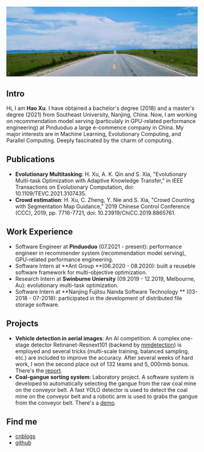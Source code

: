 

![](images/bkgs/bkg-grass.jpeg)

## Intro

Hi, I am **Hao Xu**. I have obtained a bachelor's degree (2018) and a master's degree (2021) from Southeast University, Nanjing, China. Now, I am working on recommendation model serving (particulaly in GPU-related performance engineering) at Pinduoduo a large e-commence company in China. My major interests are in Machine Learning, Evolutionary Computing, and Parallel Computing. Deeply fascinated by the charm of computing. 

## Publications

- **Evolutionary Multitasking**: H. Xu, A. K. Qin and S. Xia, "Evolutionary Multi-task Optimization with Adaptive Knowledge Transfer," in IEEE Transactions on Evolutionary Computation, doi: 10.1109/TEVC.2021.3107435.
- **Crowd estimation**: H. Xu, C. Zheng, Y. Nie and S. Xia, "Crowd Counting with Segmentation Map Guidance," 2019 Chinese Control Conference (CCC), 2019, pp. 7716-7721, doi: 10.23919/ChiCC.2019.8865761. 

## Work Experience

- Software Engineer at **Pinduoduo** (07.2021 - present): performance engineer in recommender system (recommendation model serving), GPU-related performance engineering.
- Software Intern at **Ant Group **(06.2020 - 08.2020): built a reuseble software framework for multi-objective optimization.  
- Research Intern at **Swinburne Uniersity** (09.2019 - 12.2019, Melbourne, Au): evolutionary multi-task optimization.
- Software Intern at **Nanjing Fujitsu Nanda Software Technology ** (03-2018 - 07-2018): participated in the development of distributed file storage software.

## Projects

- **Vehicle detection in aerial  images**:  An AI competition.  A complex one-stage detector Retinanet-Resnext101 (backend by [mmdetection](https://github.com/open-mmlab/mmdetection)) is employed and several tricks (multi-scale training, balanced sampling, etc.) are included to improve the accuracy. After several weeks of hard work, I won the second place out of 132 teams and 5, 000rmb bonus. There's the [report](other/files/aerial-vehicle-detection.pdf).
- **Coal-gangue sorting system**: Laboratory project. A software system is developed to automatically selecting the gangue from the raw coal mine on the conveyor belt. A fast YOLO detector is used to detect the coal mine on the conveyor belt and a robotic arm is used to grabs the gangue from the conveyor belt. There's a [demo](images/portfolio/coal-gan/demo.gif).

## Find me
- [cnblogs](https://www.cnblogs.com/walter-xh/)
- [github](https://github.com/haoxuhao)
